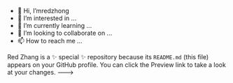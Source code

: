 - 👋 Hi, I’mredzhong
- 👀 I’m interested in ...
- 🌱 I’m currently learning ...
- 💞️ I’m looking to collaborate on ...
- 📫 How to reach me ...

Red Zhang is a ✨ special ✨ repository because its `README.md` (this file) appears on your GitHub profile.
You can click the Preview link to take a look at your changes.
--->
